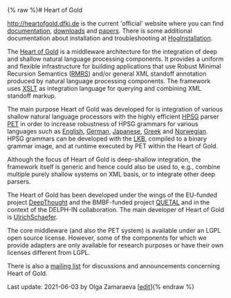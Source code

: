 {% raw %}# Heart of Gold

<http://heartofgold.dfki.de> is the current 'official' website where you
can find [documentation](http://heartofgold.dfki.de/Documentation.html),
[downloads](http://heartofgold.dfki.de/Download.html) and
[papers](http://heartofgold.dfki.de/Publications.html). There is some
additional documentation about installation and troubleshooting at
[HogInstallation](https://blog.inductorsoftware.com/docsproto/home/HogInstallation).

The [Heart of Gold](http://heartofgold.dfki.de) is a middleware
architecture for the integration of deep and shallow natural language
processing components. It provides a uniform and flexible infrastructure
for building applications that use Robust Minimal Recursion Semantics
([RMRS](../RmrsTop)) and/or general XML standoff annotation produced by
natural language processing components. The framework uses
[XSLT](http://www.w3.org/TR/xslt) as integration language for querying
and combining XML standoff markup.

The main purpose Heart of Gold was developed for is integration of
various shallow natural language processors with the highly efficient
[HPSG](http://hpsg.stanford.edu) parser [PET](https://blog.inductorsoftware.com/docsproto/garage/PetTop) in order to
increase robustness of HPSG grammars for various languages such as
[English](http://www.delph-in.net/erg),
[German](http://www.dfki.de/~crysmann/gg/),
[Japanese](http://www.delph-in.net/jacy),
[Greek](http://www.delph-in.net/mgrg) and
[Norwegian](https://blog.inductorsoftware.com/docsproto/grammars/NorsourceSummary). HPSG
grammars can be developed with the [LKB](../LkbTop), compiled to a binary
grammar image, and at runtime executed by PET within the Heart of Gold.

Although the focus of Heart of Gold is deep-shallow integration, the
framework itself is generic and hence could also be used to, e.g.,
combine multiple purely shallow systems on XML basis, or to integrate
other deep parsers.

The Heart of Gold has been developed under the wings of the EU-funded
project [DeepThought](http://www.project-deepthought.net/) and the
BMBF-funded project [QUETAL](http://quetal.dfki.de) and in the context
of the DELPH-IN collaboration. The main developer of Heart of Gold is
[UlrichSchaefer](../UlrichSchaefer).

The core middleware (and also the PET system) is available under an LGPL
open source license. However, some of the components for which we
provide adapters are only available for research purposes or have their
own licenses different from LGPL.

There is also a [mailing
list](http://lists.delph-in.net/mailman/listinfo/hog) for discussions
and announcements concerning Heart of Gold.

Last update: 2021-06-03 by Olga Zamaraeva [[edit](https://github.com/delph-in/docs/wiki/HeartofgoldTop/_edit)]{% endraw %}